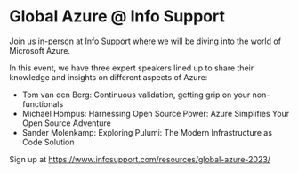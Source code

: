 # Global Azure @ Info Support

Join us in-person at Info Support where we will be diving into the world of Microsoft Azure.

In this event, we have three expert speakers lined up to share their knowledge and insights on different aspects of Azure:

- Tom van den Berg: Continuous validation, getting grip on your non-functionals
- Michaël Hompus: Harnessing Open Source Power: Azure Simplifies Your Open Source Adventure
- Sander Molenkamp: Exploring Pulumi: The Modern Infrastructure as Code Solution

Sign up at https://www.infosupport.com/resources/global-azure-2023/